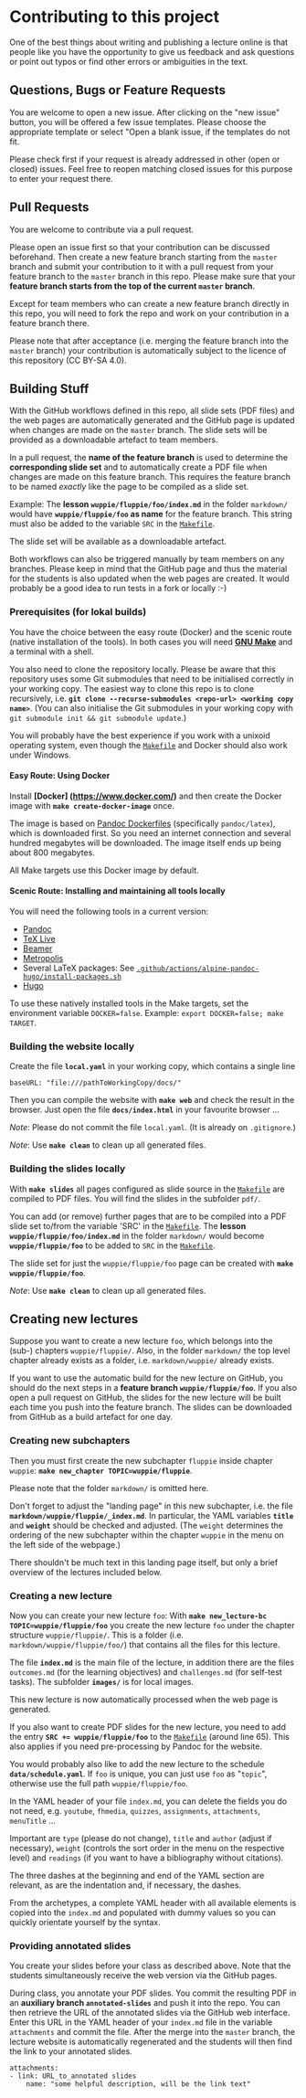 # Contributing to this project

One of the best things about writing and publishing a lecture online is that
people like you have the opportunity to give us feedback and ask questions or
point out typos or find other errors or ambiguities in the text.

## Questions, Bugs or Feature Requests

You are welcome to open a new issue. After clicking on the "new issue" button,
you will be offered a few issue templates. Please choose the appropriate template
or select "Open a blank issue, if the templates do not fit.

Please check first if your request is already addressed in other (open or closed)
issues. Feel free to reopen matching closed issues for this purpose to enter your
request there.

## Pull Requests

You are welcome to contribute via a pull request.

Please open an issue first so that your contribution can be discussed beforehand.
Then create a new feature branch starting from the `master` branch and submit
your contribution to it with a pull request from your feature branch to the
`master` branch in this repo. Please make sure that your **feature branch starts
from the top of the current `master` branch**.

Except for team members who can create a new feature branch directly in this
repo, you will need to fork the repo and work on your contribution in a feature
branch there.

Please note that after acceptance (i.e. merging the feature branch into the
`master` branch) your contribution is automatically subject to the licence of
this repository (CC BY-SA 4.0).

## Building Stuff

With the GitHub workflows defined in this repo, all slide sets (PDF files) and
the web pages are automatically generated and the GitHub page is updated when
changes are made on the `master` branch. The slide sets will be provided as a
downloadable artefact to team members.

In a pull request, the **name of the feature branch** is used to determine the
**corresponding slide set** and to automatically create a PDF file when changes
are made on this feature branch. This requires the feature branch to be named
*exactly* like the page to be compiled as a slide set.

Example: The **lesson `wuppie/fluppie/foo/index.md`** in the folder `markdown/`
would have **`wuppie/fluppie/foo` as name** for the feature branch. This string
must also be added to the variable `SRC` in the [`Makefile`](Makefile).

The slide set will be available as a downloadable artefact.

Both workflows can also be triggered manually by team members on any branches.
Please keep in mind that the GitHub page and thus the material for the students
is also updated when the web pages are created. It would probably be a good idea
to run tests in a fork or locally :-)

### Prerequisites (for lokal builds)

You have the choice between the easy route (Docker) and the scenic route
(native installation of the tools). In both cases you will need
**[GNU Make](https://www.gnu.org/software/make/)** and a terminal with a shell.

You also need to clone the repository locally. Please be aware that this
repository uses some Git submodules that need to be initialised correctly in
your working copy. The easiest way to clone this repo is to clone recursively,
i.e. **`git clone --recurse-submodules <repo-url> <working copy name>`**.
(You can also initialise the Git submodules in your working copy with
`git submodule init && git submodule update`.)

You will probably have the best experience if you work with a unixoid operating
system, even though the [`Makefile`](Makefile) and Docker should also work under
Windows.

#### Easy Route: Using Docker

Install **[Docker] (https://www.docker.com/)** and then create the Docker image
with **`make create-docker-image`** once.

The image is based on [Pandoc Dockerfiles](https://github.com/pandoc/dockerfiles)
(specifically `pandoc/latex`), which is downloaded first. So you need an internet
connection and several hundred megabytes will be downloaded. The image itself ends
up being about 800 megabytes.

All Make targets use this Docker image by default.

#### Scenic Route: Installing and maintaining all tools locally

You will need the following tools in a current version:

*   [Pandoc](https://github.com/jgm/pandoc)
*   [TeX Live](http://tug.org/texlive/)
*   [Beamer](https://github.com/josephwright/beamer)
*   [Metropolis](https://github.com/matze/mtheme)
*   Several LaTeX packages: See
    [`.github/actions/alpine-pandoc-hugo/install-packages.sh`](.github/actions/alpine-pandoc-hugo/install-packages.sh)
*   [Hugo](https://github.com/gohugoio/hugo)

To use these natively installed tools in the Make targets, set the environment
variable `DOCKER=false`. Example: `export DOCKER=false; make TARGET`.

### Building the website locally

Create the file **`local.yaml`** in your working copy, which contains a single
line

    baseURL: "file:///pathToWorkingCopy/docs/"

Then you can compile the website with **`make web`** and check the result in the
browser. Just open the file **`docs/index.html`** in your favourite browser ...

*Note*: Please do not commit the file `local.yaml`.  (It is already on
`.gitignore`.)

*Note*: Use **`make clean`** to clean up all generated files.

### Building the slides locally

With **`make slides`** all pages configured as slide source in the
[`Makefile`](Makefile) are compiled to PDF files. You will find the slides in
the subfolder `pdf/`.

You can add (or remove) further pages that are to be compiled into a PDF slide
set to/from the variable 'SRC' in the [`Makefile`](Makefile). The
**lesson `wuppie/fluppie/foo/index.md`** in the folder `markdown/` would become
**`wuppie/fluppie/foo`** to be added to `SRC` in the [`Makefile`](Makefile).

The slide set for just the `wuppie/fluppie/foo` page can be created with
**`make wuppie/fluppie/foo`**.

*Note*: Use **`make clean`** to clean up all generated files.

## Creating new lectures

Suppose you want to create a new lecture `foo`, which belongs into the (sub-)
chapters `wuppie/fluppie/`. Also, in the folder `markdown/` the top level chapter
already exists as a folder, i.e. `markdown/wuppie/` already exists.

If you want to use the automatic build for the new lecture on GitHub, you should
do the next steps in a **feature branch `wuppie/fluppie/foo`**. If you also open
a pull request on GitHub, the slides for the new lecture will be built each time
you push into the feature branch. The slides can be downloaded from GitHub as a
build artefact for one day.

### Creating new subchapters

Then you must first create the new subchapter `fluppie` inside chapter `wuppie`:
**`make new_chapter TOPIC=wuppie/fluppie`**.

Please note that the folder `markdown/` is omitted here.

Don't forget to adjust the "landing page" in this new subchapter, i.e. the file
**`markdown/wuppie/fluppie/_index.md`**. In particular, the YAML variables
**`title`** and **`weight`** should be checked and adjusted. (The `weight`
determines the ordering of the new subchapter within the chapter `wuppie` in the
menu on the left side of the webpage.)

There shouldn't be much text in this landing page itself, but only a brief
overview of the lectures included below.

### Creating a new lecture

Now you can create your new lecture `foo`: With
**`make new_lecture-bc TOPIC=wuppie/fluppie/foo`** you create the new lecture
`foo` under the chapter structure `wuppie/fluppie/`. This is a folder (i.e.
`markdown/wuppie/fluppie/foo/`) that contains all the files for this lecture.

The file **`index.md`** is the main file of the lecture, in addition there are
the files `outcomes.md` (for the learning objectives) and `challenges.md` (for
self-test tasks). The subfolder **`images/`** is for local images.

This new lecture is now automatically processed when the web page is generated.

If you also want to create PDF slides for the new lecture, you need to add the
entry **`SRC += wuppie/fluppie/foo`** to the [`Makefile`](Makefile) (around
line 65). This also applies if you need pre-processing by Pandoc for the website.

You would probably also like to add the new lecture to the schedule
**`data/schedule.yaml`**. If `foo` is unique, you can just use `foo` as
"`topic`", otherwise use the full path `wuppie/fluppie/foo`.

In the YAML header of your file `index.md`, you can delete the fields you do
not need, e.g. `youtube`, `fhmedia`, `quizzes`, `assignments`, `attachments`,
`menuTitle` ...

Important are `type` (please do not change), `title` and `author` (adjust if
necessary), `weight` (controls the sort order in the menu on the respective
level) and `readings` (if you want to have a bibliography without citations).

The three dashes at the beginning and end of the YAML section are relevant,
as are the indentation and, if necessary, the dashes.

From the archetypes, a complete YAML header with all available elements is copied
into the `index.md` and populated with dummy values so you can quickly orientate
yourself by the syntax.

### Providing annotated slides

You create your slides before your class as described above. Note that the
students simultaneously receive the web version via the GitHub pages.

During class, you annotate your PDF slides. You commit the resulting PDF in an
**auxiliary branch `annotated-slides`** and push it into the repo. You can then
retrieve the URL of the annotated slides via the GitHub web interface. Enter
this URL in the YAML header of your `index.md` file in the variable `attachments`
and commit the file. After the merge into the `master` branch, the lecture
website is automatically regenerated and the students will then find the link to
your annotated slides.

    attachments:
    - link: URL_to_annotated slides
        name: "some helpful description, will be the link text"
